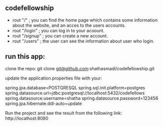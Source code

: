 ## codefellowship
- rout "/" ; you can find the home page which contains some information about the website, and an acces to the users accounts.
- rout "/login" ; you can log in to your acoount.
- rout "/signup" ; you can create a new account.
- rout "/users" ; the user can see the information about user who login.

## run this app:

clone the repo: git clone git@github.com:shathasmadi/codefellowship.git

update the application.properties file with your:

spring.jpa.database=POSTGRESQL
spring.sql.init.platform=postgres
spring.datasource.url=jdbc:postgresql://localhost:5432/codefellows
spring.datasource.username=shatha
spring.datasource.password=123456
spring.jpa.hibernate.ddl-auto=update

Run the project and see the result from the following link: http://localhost:8080